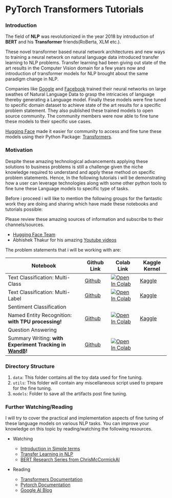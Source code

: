 ﻿# PyTorch Transformers Tutorials 

### Introduction

The field of **NLP** was revolutionized in the year 2018 by introduction of **BERT** and his **Transformer** friends(RoBerta, XLM etc.).

These novel transformer based neural network architectures and new ways to training a neural network on natural language data introduced transfer learning to NLP problems. Transfer learning had been giving out state of the art results in the Computer Vision domain for a few years now and introduction of transformer models for NLP brought about the same paradigm change in NLP.

Companies like [Google](https://github.com/google-research/bert) and [Facebook](https://github.com/pytorch/fairseq/tree/master/examples/roberta) trained their neural networks on large swathes of Natural Language Data to grasp the intricacies of language thereby generating a  Language model. Finally these models were fine tuned to specific domain dataset to achieve state of the art results for a specific problem statement. They also published these trained models to open source community. The community members were now able to fine tune these models to their specific use cases.

[Hugging Face](https://github.com/huggingface) made it easier for community to access and fine tune these models using their Python Package: [Transformers](https://github.com/huggingface/transformers). 

### Motivation
Despite these amazing technological advancements applying these solutions to business problems is still a challenge given the niche knowledge required to understand and apply these method on specific problem statements. Hence, In the following tutorials i will be demonstrating how a user can leverage technologies along with some other python tools to fine tune these Language models to specific type of tasks. 

Before i proceed i will like to mention the following groups for the fantastic work they are doing and sharing which have made these notebooks and tutorials possible:

Please review these amazing sources of information and subscribe to their channels/sources.
 - [Hugging Face Team](https://huggingface.co/)
 - Abhishek Thakur for his amazing [Youtube videos](https://www.youtube.com/user/abhisheksvnit)

The problem statements that i will be working with are:

| Notebook |Github Link |Colab Link|Kaggle Kernel|
|--|--|--|--|
|Text Classification: Multi-Class| [Github](https://github.com/abhimishra91/transformers-tutorials/blob/master/transformers_multiclass_classification.ipynb) |[![Open In Colab](https://colab.research.google.com/assets/colab-badge.svg)](https://colab.research.google.com/github/abhimishra91/transformers-tutorials/blob/master/transformers_multiclass_classification.ipynb)|[Kaggle](https://www.kaggle.com/eggwhites2705/transformers-multiclass-classification-ipynb)|
|Text Classification: Multi-Label| [Github](https://github.com/abhimishra91/transformers-tutorials/blob/master/transformers_multi_label_classification.ipynb)|[![Open In Colab](https://colab.research.google.com/assets/colab-badge.svg)](https://colab.research.google.com/github/abhimishra91/transformers-tutorials/blob/master/transformers_multi_label_classification.ipynb)|[Kaggle](https://www.kaggle.com/eggwhites2705/transformers-multi-label-classification)|
|Sentiment Classification||||
|Named Entity Recognition: **with TPU processing!**|[Github](https://github.com/abhimishra91/transformers-tutorials/blob/master/transformers_ner.ipynb)|[![Open In Colab](https://colab.research.google.com/assets/colab-badge.svg)]([https://colab.research.google.com/github/abhimishra91/transformers-tutorials/blob/master/transformers_ner.ipynb](https://colab.research.google.com/github/abhimishra91/transformers-tutorials/blob/master/transformers_ner.ipynb))|[Kaggle](https://www.kaggle.com/eggwhites2705/transformers-ner)|
|Question Answering||||
|Summary Writing: **with Experiment Tracking in [WandB](https://app.wandb.ai/abhimishra-91/transformers_tutorials_summarization?workspace=user-abhimishra-91)!**|[Github](https://github.com/abhimishra91/transformers-tutorials/blob/master/transformers_summarization_wandb.ipynb)|[![Open In Colab](https://colab.research.google.com/assets/colab-badge.svg)]([https://colab.research.google.com/github/abhimishra91/transformers-tutorials/blob/master/transformers_summarization_wandb.ipynb](https://colab.research.google.com/github/abhimishra91/transformers-tutorials/blob/master/transformers_summarization_wandb.ipynb))||



### Directory Structure

 1. `data`: This folder contains all the toy data used for fine tuning. 
 2. `utils`: This folder will contain any miscellaneous script used to prepare for the fine tuning.
 3. `models`: Folder to save all the artifacts post fine tuning. 

### Further Watching/Reading

I will try to cover the practical and implementation aspects of fine tuning of these language models on various NLP tasks. You can improve your knowledge on this topic by reading/watching the following resources.


 - Watching
	 - [Introduction in Simple terms](https://www.youtube.com/watch?v=gcHkxP9adiM)
	 - [Transfer Learning in NLP](https://www.youtube.com/watch?v=0T_Qr4qBrqc)
	 - [BERT Research Series from ChrisMcCormickAI](https://www.youtube.com/playlist?list=PLam9sigHPGwOBuH4_4fr-XvDbe5uneaf6)

- Reading
	 - [Transformers Documentation](https://huggingface.co/transformers/)
	 - [Pytorch Documentation](https://pytorch.org/docs/stable/index.html)
	 - [Google AI Blog](https://ai.googleblog.com/)
